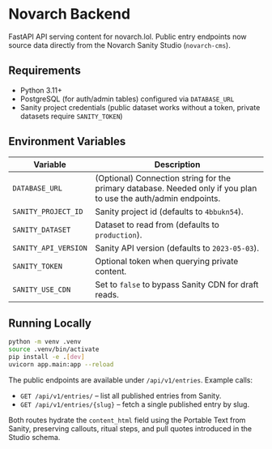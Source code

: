 # Novarch Backend

FastAPI API serving content for novarch.lol. Public entry endpoints now source data directly from the Novarch Sanity Studio (`novarch-cms`).

## Requirements

- Python 3.11+
- PostgreSQL (for auth/admin tables) configured via `DATABASE_URL`
- Sanity project credentials (public dataset works without a token, private datasets require `SANITY_TOKEN`)

## Environment Variables

| Variable | Description |
| --- | --- |
| `DATABASE_URL` | (Optional) Connection string for the primary database. Needed only if you plan to use the auth/admin endpoints. |
| `SANITY_PROJECT_ID` | Sanity project id (defaults to `4bbukn54`). |
| `SANITY_DATASET` | Dataset to read from (defaults to `production`). |
| `SANITY_API_VERSION` | Sanity API version (defaults to `2023-05-03`). |
| `SANITY_TOKEN` | Optional token when querying private content. |
| `SANITY_USE_CDN` | Set to `false` to bypass Sanity CDN for draft reads. |

## Running Locally

```bash
python -m venv .venv
source .venv/bin/activate
pip install -e .[dev]
uvicorn app.main:app --reload
```

The public endpoints are available under `/api/v1/entries`. Example calls:

- `GET /api/v1/entries/` – list all published entries from Sanity.
- `GET /api/v1/entries/{slug}` – fetch a single published entry by slug.

Both routes hydrate the `content_html` field using the Portable Text from Sanity, preserving callouts, ritual steps, and pull quotes introduced in the Studio schema.
